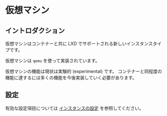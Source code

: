 # 仮想マシン <!-- Virtual Machines -->
## イントロダクション <!-- Introduction -->
仮想マシンはコンテナーと共に LXD でサポートされる新しいインスタンスタイプです。
<!--
Virtual machines are a new instance type supported by LXD alongside containers.
-->

仮想マシンは `qemu` を使って実装されています。
<!--
They are implemented through the use of `qemu`.
-->

仮想マシンの機能は現状は実験的 (experimental) です。
コンテナーと同程度の機能に達するには多くの機能を今後実装していく必要があります。
<!--
This feature is currently considered to be experimental with a lot of
functionality still yet to be implemented in order to reach feature
parity with containers.
-->

## 設定 <!-- Configuration -->
有効な設定項目については [インスタンスの設定](instances.md) を参照してください。
<!--
See [instance configuration](instances.md) for valid configuration options.
-->
